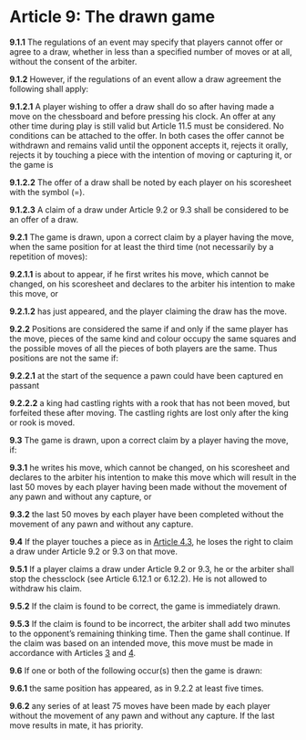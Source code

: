 # Article 9: The drawn game

**9.1.1** The regulations of an event may specify that players cannot offer or agree to a draw, whether in less than a specified number of moves or at all, without the consent of the arbiter.

**9.1.2** However, if the regulations of an event allow a draw agreement the following shall apply:

**9.1.2.1** A player wishing to offer a draw shall do so after having made a move on the chessboard and before pressing his clock. An offer at any other time during play is still valid but Article 11.5 must be considered. No conditions can be attached to the offer. In both cases the offer cannot be withdrawn and remains valid until the opponent accepts it, rejects it orally, rejects it by touching a piece with the intention of moving or capturing it, or the game is

**9.1.2.2** The offer of a draw shall be noted by each player on his scoresheet with the symbol (=).

**9.1.2.3** A claim of a draw under Article 9.2 or 9.3 shall be considered to be an offer of a draw.

**9.2.1** The game is drawn, upon a correct claim by a player having the move, when the same position for at least the third time (not necessarily by a repetition of moves):

**9.2.1.1** is about to appear, if he first writes his move, which cannot be changed, on his scoresheet and declares to the arbiter his intention to make this move, or

**9.2.1.2** has just appeared, and the player claiming the draw has the move.

**9.2.2** Positions are considered the same if and only if the same player has the move, pieces of the same kind and colour occupy the same squares and the possible moves of all the pieces of both players are the same. Thus positions are not the same if:

**9.2.2.1** at the start of the sequence a pawn could have been captured en passant

**9.2.2.2** a king had castling rights with a rook that has not been moved, but forfeited these after moving. The castling rights are lost only after the king or rook is moved.

**9.3** The game is drawn, upon a correct claim by a player having the move, if:

**9.3.1** he writes his move, which cannot be changed, on his scoresheet and declares to the arbiter his intention to make this move which will result in the last 50 moves by each player having been made without the movement of any pawn and without any capture, or

**9.3.2** the last 50 moves by each player have been completed without the movement of any pawn and without any capture.

**9.4** If the player touches a piece as in [Article 4.3](./article4), he loses the right to claim a draw under Article 9.2 or 9.3 on that move.

**9.5.1** If a player claims a draw under Article 9.2 or 9.3, he or the arbiter shall stop the chessclock (see Article 6.12.1 or 6.12.2). He is not allowed to withdraw his claim.

**9.5.2** If the claim is found to be correct, the game is immediately drawn.

**9.5.3** If the claim is found to be incorrect, the arbiter shall add two minutes to the opponent’s remaining thinking time. Then the game shall continue. If the claim was based on an intended move, this move must be made in accordance with Articles [3](./article3) and [4](./article4).

**9.6** If one or both of the following occur(s) then the game is drawn:

**9.6.1** the same position has appeared, as in 9.2.2 at least five times.

**9.6.2** any series of at least 75 moves have been made by each player without the movement of any pawn and without any capture. If the last move results in mate, it has priority.
